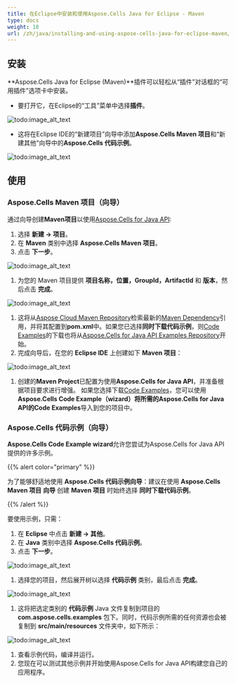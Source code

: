 ```yaml
---
title: 在Eclipse中安装和使用Aspose.Cells Java for Eclipse - Maven
type: docs
weight: 10
url: /zh/java/installing-and-using-aspose-cells-java-for-eclipse-maven/
---
```


## **安装**

**Aspose.Cells Java for Eclipse (Maven)**插件可以轻松从“插件”对话框的“可用插件”选项卡中安装。

- 要打开它，在Eclipse的“工具”菜单中选择**插件**。  

![todo:image_alt_text](installing-and-using-aspose-cells-java-for-eclipse-maven_1)

- 这将在Eclipse IDE的“新建项目”向导中添加**Aspose.Cells Maven 项目**和“新建其他”向导中的**Aspose.Cells 代码示例**。  

![todo:image_alt_text](project_1.png)

## **使用**

### **Aspose.Cells Maven 项目（向导）**

通过向导创建**Maven项目**以使用[Aspose.Cells for Java API](https://products.aspose.com/cells/java/):

1. 选择 **新建 -> 项目**。
1. 在 **Maven** 类别中选择 **Aspose.Cells Maven 项目**。
1. 点击 **下一步**。

![todo:image_alt_text](project_2.png)

1. 为您的 Maven 项目提供 **项目名称，位置，GroupId，ArtifactId** 和 **版本**，然后点击 **完成**。

![todo:image_alt_text](project_3.png)

1. 这将从[Aspose Cloud Maven Repository](https://repository.aspose.com/webapp/#/artifacts/browse/tree/General/repo/com/aspose/aspose-cells)检索最新的[Maven Dependency](https://products.aspose.com/cells/java/)引用，并将其配置到**pom.xml**中。如果您已选择**同时下载代码示例**，则[Code Examples](https://github.com/aspose-cells/Aspose.Cells-for-Java)的下载也将从[Aspose.Cells for Java API Examples Repository](https://github.com/aspose-cells/Aspose.Cells-for-Java)开始。
1. 完成向导后，在您的 **Eclipse IDE** 上创建如下 **Maven 项目**：  

![todo:image_alt_text](project_4.png)

1. 创建的**Maven Project**已配置为使用**Aspose.Cells for Java API**，并准备根据项目要求进行增强。
   如果您选择下载[Code Examples](https://github.com/aspose-cells/Aspose.Cells-for-Java)，您可以使用**Aspose.Cells Code Example（wizard）**将所需的Aspose.Cells for Java API的**Code Examples**导入到您的项目中。

### **Aspose.Cells 代码示例（向导）**

**Aspose.Cells Code Example wizard**允许您尝试为Aspose.Cells for Java API提供的许多示例。

{{% alert color="primary" %}}

为了能够舒适地使用 **Aspose.Cells 代码示例向导**：建议在使用 **Aspose.Cells Maven 项目** **向导** 创建 **Maven 项目** 时始终选择 **同时下载代码示例**。

{{% /alert %}}

要使用示例，只需：

1. 在 **Eclipse** 中点击 **新建 -> 其他**。
1. 在 **Java** 类别中选择 **Aspose.Cells 代码示例**。
1. 点击 **下一步**。  

![todo:image_alt_text](example_1.png)

1. 选择您的项目，然后展开树以选择 **代码示例** 类别，最后点击 **完成**。

![todo:image_alt_text](example_2.png)

1. 这将把选定类别的 **代码示例** Java 文件复制到项目的 **com.aspose.cells.examples** 包下。同时，代码示例所需的任何资源也会被复制到 **src/main/resources** 文件夹中，如下所示：

![todo:image_alt_text](example_3.png)

1. 查看示例代码，编译并运行。
1. 您现在可以测试其他示例并开始使用Aspose.Cells for Java API构建您自己的应用程序。

